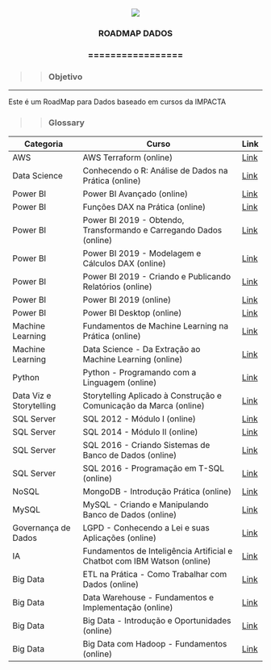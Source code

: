 
<h1 align="center">

<img src="https://img.shields.io/static/v1?label=ROADMAP20DADOS%20POR&message=Bates&color=7159c1&style=flat-square&logo=ghost"/>

<h3> <p align="center">ROADMAP DADOS</p> </h3>

<h3> <p align="center"> ================= </p> </h3>

>> <h3> Objetivo </h3>
-----
<p> Este é um RoadMap para Dados baseado em cursos da IMPACTA
 </p>



>> <h3> Glossary </h3>
| Categoria           | Curso                                                                                          | Link                                                                                                      |
|---------------------|------------------------------------------------------------------------------------------------|-----------------------------------------------------------------------------------------------------------|
| AWS                 | AWS Terraform (online)                                                                         | [Link](https://faculdade-impacta.myedools.com/enrollments/9128408/courses/162808)                         |
| Data Science        | Conhecendo o R: Análise de Dados na Prática (online)                                           | [Link](https://faculdade-impacta.myedools.com/enrollments/9128408/courses/32170)                           |
| Power BI            | Power BI Avançado (online)                                                                     | [Link](https://faculdade-impacta.myedools.com/enrollments/9128408/courses/117246)                         |
| Power BI            | Funções DAX na Prática (online)                                                                | [Link](https://faculdade-impacta.myedools.com/enrollments/9128408/courses/29771)                           |
| Power BI            | Power BI 2019 - Obtendo, Transformando e Carregando Dados (online)                              | [Link](https://faculdade-impacta.myedools.com/enrollments/9128408/courses/38413)                           |
| Power BI            | Power BI 2019 - Modelagem e Cálculos DAX (online)                                               | [Link](https://faculdade-impacta.myedools.com/enrollments/9128408/courses/38783)                           |
| Power BI            | Power BI 2019 - Criando e Publicando Relatórios (online)                                         | [Link](https://faculdade-impacta.myedools.com/enrollments/9128408/courses/38418)                           |
| Power BI            | Power BI 2019 (online)                                                                         | [Link](https://faculdade-impacta.myedools.com/enrollments/9128408/courses/33929)                           |
| Power BI            | Power BI Desktop (online)                                                                      | [Link](https://faculdade-impacta.myedools.com/enrollments/9128408/courses/14860)                           |
| Machine Learning    | Fundamentos de Machine Learning na Prática (online)                                             | [Link](https://faculdade-impacta.myedools.com/enrollments/9128408/courses/31409)                           |
| Machine Learning    | Data Science - Da Extração ao Machine Learning (online)                                         | [Link](https://faculdade-impacta.myedools.com/enrollments/9128408/courses/41890)                           |
| Python              | Python - Programando com a Linguagem (online)                                                    | [Link](https://faculdade-impacta.myedools.com/enrollments/9128408/courses/14875)                           |
| Data Viz e Storytelling | Storytelling Aplicado à Construção e Comunicação da Marca (online)                             | [Link](https://faculdade-impacta.myedools.com/enrollments/9128408/courses/14870)                           |
| SQL Server          | SQL 2012 - Módulo I (online)                                                                   | [Link](https://faculdade-impacta.myedools.com/enrollments/9128408/courses/14823)                           |
| SQL Server          | SQL 2014 - Módulo II (online)                                                                  | [Link](https://faculdade-impacta.myedools.com/enrollments/9128408/courses/14834)                           |
| SQL Server          | SQL 2016 - Criando Sistemas de Banco de Dados (online)                                          | [Link](https://faculdade-impacta.myedools.com/enrollments/9128408/courses/14873)                           |
| SQL Server          | SQL 2016 - Programação em T-SQL (online)                                                        | [Link](https://faculdade-impacta.myedools.com/enrollments/9128408/courses/14874)                           |
| NoSQL               | MongoDB - Introdução Prática (online)                                                           | [Link](https://faculdade-impacta.myedools.com/enrollments/9128408/courses/24934)                           |
| MySQL               | MySQL - Criando e Manipulando Banco de Dados (online)                                            | [Link](https://faculdade-impacta.myedools.com/enrollments/9128408/courses/19497)                           |
| Governança de Dados | LGPD - Conhecendo a Lei e suas Aplicações (online)                                              | [Link](https://faculdade-impacta.myedools.com/enrollments/9128408/courses/32169)                           |
| IA                  | Fundamentos de Inteligência Artificial e Chatbot com IBM Watson (online)                         | [Link](https://faculdade-impacta.myedools.com/enrollments/9128408/courses/30446)                           |
| Big Data            | ETL na Prática - Como Trabalhar com Dados (online)                                               | [Link](https://faculdade-impacta.myedools.com/enrollments/9128408/courses/30369)                           |
| Big Data            | Data Warehouse - Fundamentos e Implementação (online)                                            | [Link](https://faculdade-impacta.myedools.com/enrollments/9128408/courses/27623)                           |
| Big Data            | Big Data - Introdução e Oportunidades (online)                                                   | [Link](https://faculdade-impacta.myedools.com/enrollments/9128408/courses/27614)                           |
| Big Data            | Big Data com Hadoop - Fundamentos (online)                                                       | [Link](https://faculdade-impacta.myedools.com/enrollments/9128408/courses/30072)                           |
